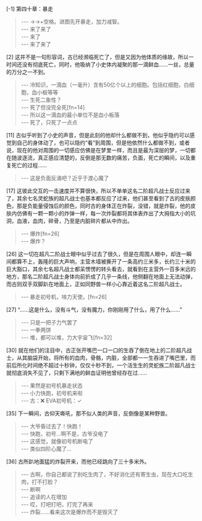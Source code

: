 
[-1] 第四十章：暴走
>--- →→+空格。进图先开暴走，加力减智。<br>
>--- 来了来了<br>
>--- 来了<br>
>--- 来了来了<br>

[2] 这并不是一句形容词，古已经濒临死亡了，但是又因为他体质的缘故，所以一时间还没有彻底死亡，同时，他吸纳了小史体内凝聚的那一滴鲜血……一丝，总量的万分之一不到。
>--- 冷知识，一滴血（一毫升）含有50亿个以上的细胞。包括红细胞，白细胞，血小板等等<br>
>--- 生死二象性？<br>
>--- 死了但没完全死[fn=14]<br>
>--- 所以这一滴血的最小单位不是血小板落<br>
>--- 死了，只死了一点点<br>

[11] 古似乎听到了小史的声音，但是此刻的他却什么都做不到，他似乎隐约可以感觉到自己的身体动了，也可以隐约“看”到周围，但是他依然什么都做不到，或者说，现在的他对周围的一切感应仿佛是在梦里一样，而且是最为深层的梦，一切都在随波逐流，真正感应清楚的，反倒是那无数的痛苦，负面，死亡的瞬间，以及重复死亡的过程……
>--- 这是负面反涌吧？近乎于渡心魔了<br>

[17] 这彼此交互的一击速度并不算很快，所以不单单这名二阶超凡战士反应过来了，其余七名灵蛇族的超凡战士也基本都反应了过来，他们甚至看到了古的皮肤颜色，那是负能量侵蚀后的颜色，同时古的身体正在炸裂，没错，就是炸裂，他的皮肤内仿佛有一颗一颗小的炸弹一样，每一次炸裂都将其体表炸出了大拇指大小的坑洞，血液，血肉，碎骨，乃至是内脏碎片都从中炸出。
>--- 爆炸[fn=26]<br>
>--- 爆炸？<br>

[26] 这一切在超凡二阶战士眼中似乎过去了很久，但是在周围人眼中，却连一瞬间都算不上，轰隆的巨大声响，主营木墙被撕开了一条高约三米多，长约三十米的巨大豁口，其余七名超凡战士都呆愣愣的转头看去，就看到在主营外一百多米远的地方，那名二阶超凡战士身体向前折成了几乎一条线，他侧翻在地面上无法动弹，而古则双手双脚趴在地面上，正如同野兽一样小心靠近着这名二阶超凡战士。
>--- 暴走初号机，啃力天使。[fn=26]<br>

[27] “……这是什么，没有斗气，没有魔力，你刚刚用了什么，用了什么……”
>--- 只是一把子力气罢了<br>
>--- 一拳两饼<br>
>--- 堆，都可以堆，力大宇宙飞[fn=32]<br>

[30] 就在他们的注目中，古正张开嘴巴一口一口的生吞了倒在地上的二阶超凡战士，从其脑袋开始，将所有的血肉，骨骼，内脏，全部都一一生吞进了嘴巴里，而前后所化时间绝不超过十秒钟，仅仅十秒不到，一个活生生的灵蛇族二阶超凡战士就彻底消失不见了，只剩下满地的鲜血证明他曾经存在过……
>--- 果然是初号机暴走状态<br>
>--- 小力快跑，初号机来啦<br>
>--- 古：❌
EVA初号机：✓<br>

[35] 下一瞬间，古仰天嘶吼，那不似人类的声音，反倒像是某种野兽。
>--- 大爷昏过去了！快跑！<br>
>--- 快跑，初号…啊不是，古爷没电了<br>
>--- 这感觉，就像初号机断电了<br>
>--- 类似四阶心魔了…<br>

[36] 古所趴地面猛的炸裂开来，而他已经跳向了三十多米外。
>--- 古啊，你自己都说了别吃生肉了，不好消化还有寄生虫，现在大口吃生肉，打不打脸？<br>
>--- 断啊<br>
>--- 追读的人在增加<br>
>--- 哎，打吧打吧，打完了再来<br>
>--- 炸裂……看来这次是爆炸而不是毁灭了<br>
